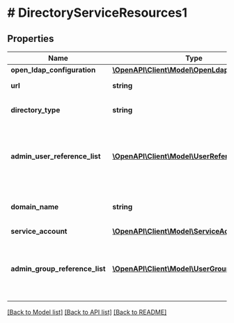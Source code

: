 # # DirectoryServiceResources1

## Properties

Name | Type | Description | Notes
------------ | ------------- | ------------- | -------------
**open_ldap_configuration** | [**\OpenAPI\Client\Model\OpenLdapConfiguration**](OpenLdapConfiguration.md) |  | [optional]
**url** | **string** | URL of the directory. |
**directory_type** | **string** | Type of the directory service. |
**admin_user_reference_list** | [**\OpenAPI\Client\Model\UserReference[]**](UserReference.md) | The list of admin users available in the directory service. | [optional]
**domain_name** | **string** | The domain name of the directory service. |
**service_account** | [**\OpenAPI\Client\Model\ServiceAccount**](ServiceAccount.md) |  |
**admin_group_reference_list** | [**\OpenAPI\Client\Model\UserGroupReference[]**](UserGroupReference.md) | List of admin user groups available in the directory service. | [optional]

[[Back to Model list]](../../README.md#models) [[Back to API list]](../../README.md#endpoints) [[Back to README]](../../README.md)

